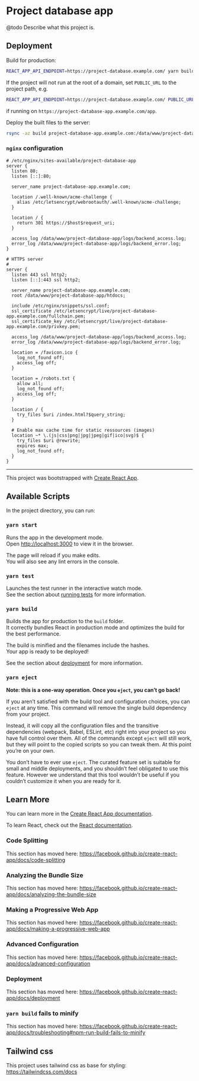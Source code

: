 # Project database app

@todo Describe what this project is.

## Deployment

Build for production:

```sh
REACT_APP_API_ENDPOINT=https://project-database.example.com/ yarn build
```

If the project will not run at the root of a domain, set `PUBLIC_URL` to the
project path, e.g.

```sh
REACT_APP_API_ENDPOINT=https://project-database.example.com/ PUBLIC_URL=/app yarn build
```

if running on `https://project-database-app.example.com/app`.

Deploy the built files to the server:

```sh
rsync -az build project-database-app.example.com:/data/www/project-database-app/htdocs
```

### `nginx` configuration

```nginx
# /etc/nginx/sites-available/project-database-app
server {
  listen 80;
  listen [::]:80;

  server_name project-database-app.example.com;

  location /.well-known/acme-challenge {
    alias /etc/letsencrypt/webrootauth/.well-known/acme-challenge;
  }

  location / {
    return 301 https://$host$request_uri;
  }

  access_log /data/www/project-database-app/logs/backend_access.log;
  error_log /data/www/project-database-app/logs/backend_error.log;
}

# HTTPS server
#
server {
  listen 443 ssl http2;
  listen [::]:443 ssl http2;

  server_name project-database-app.example.com;
  root /data/www/project-database-app/htdocs;

  include /etc/nginx/snippets/ssl.conf;
  ssl_certificate /etc/letsencrypt/live/project-database-app.example.com/fullchain.pem;
  ssl_certificate_key /etc/letsencrypt/live/project-database-app.example.com/privkey.pem;

  access_log /data/www/project-database-app/logs/backend_access.log;
  error_log /data/www/project-database-app/logs/backend_error.log;

  location = /favicon.ico {
    log_not_found off;
    access_log off;
  }

  location = /robots.txt {
    allow all;
    log_not_found off;
    access_log off;
  }

  location / {
    try_files $uri /index.html?$query_string;
  }

  # Enable max cache time for static ressources (images)
  location ~* \.(js|css|png|jpg|jpeg|gif|ico|svg)$ {
    try_files $uri @rewrite;
    expires max;
    log_not_found off;
  }
}
```

--------------------------------------------------------------------------------

This project was bootstrapped with [Create React App](https://github.com/facebook/create-react-app).

## Available Scripts

In the project directory, you can run:

### `yarn start`

Runs the app in the development mode.<br />
Open [http://localhost:3000](http://localhost:3000) to view it in the browser.

The page will reload if you make edits.<br />
You will also see any lint errors in the console.

### `yarn test`

Launches the test runner in the interactive watch mode.<br />
See the section about [running tests](https://facebook.github.io/create-react-app/docs/running-tests) for more information.

### `yarn build`

Builds the app for production to the `build` folder.<br />
It correctly bundles React in production mode and optimizes the build for the best performance.

The build is minified and the filenames include the hashes.<br />
Your app is ready to be deployed!

See the section about [deployment](https://facebook.github.io/create-react-app/docs/deployment) for more information.

### `yarn eject`

**Note: this is a one-way operation. Once you `eject`, you can’t go back!**

If you aren’t satisfied with the build tool and configuration choices, you can `eject` at any time. This command will remove the single build dependency from your project.

Instead, it will copy all the configuration files and the transitive dependencies (webpack, Babel, ESLint, etc) right into your project so you have full control over them. All of the commands except `eject` will still work, but they will point to the copied scripts so you can tweak them. At this point you’re on your own.

You don’t have to ever use `eject`. The curated feature set is suitable for small and middle deployments, and you shouldn’t feel obligated to use this feature. However we understand that this tool wouldn’t be useful if you couldn’t customize it when you are ready for it.

## Learn More

You can learn more in the [Create React App documentation](https://facebook.github.io/create-react-app/docs/getting-started).

To learn React, check out the [React documentation](https://reactjs.org/).

### Code Splitting

This section has moved here: https://facebook.github.io/create-react-app/docs/code-splitting

### Analyzing the Bundle Size

This section has moved here: https://facebook.github.io/create-react-app/docs/analyzing-the-bundle-size

### Making a Progressive Web App

This section has moved here: https://facebook.github.io/create-react-app/docs/making-a-progressive-web-app

### Advanced Configuration

This section has moved here: https://facebook.github.io/create-react-app/docs/advanced-configuration

### Deployment

This section has moved here: https://facebook.github.io/create-react-app/docs/deployment

### `yarn build` fails to minify

This section has moved here: https://facebook.github.io/create-react-app/docs/troubleshooting#npm-run-build-fails-to-minify


## Tailwind css

This project uses tailwind css as base for styling: https://tailwindcss.com/docs
